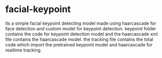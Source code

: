 # facial-keypoint
its a simple facial keypoint detecting model made using haarcascade for face detection and custom model for keypoint detection.
keypoint folder contains the code for  keypoint detection model and the haarcascade xml file contains the haarcascade model.
the tracking file contains the total code which import the pretrained keypoint model and haarcascade for realtime tracking.
